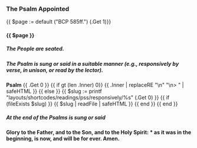 ### The Psalm Appointed
{{ $page := default ("BCP 585ff.") (.Get 1)}}
#### {{ $page }}
##### The People are seated.
##### The Psalm is sung or said in a suitable manner (e.g., responsively by verse, in unison, or read by the lector).

**Psalm** {{ .Get 0 }}
{{ if gt (len .Inner) 0}}
{{ .Inner | replaceRE "\n" "\n> " | safeHTML }}
{{ else }}
{{ $slug := printf "layouts/shortcodes/readings/pss/responsively/%s" (.Get 0) }}
{{ if (fileExists $slug) }}
  {{ $slug | readFile | safeHTML }}
{{ end }}
{{ end }}

##### At the end of the Psalms is sung or said
**Glory to the Father, and to the Son, and to the Holy Spirit: *
as it was in the beginning, is now, and will be for ever. Amen.**
